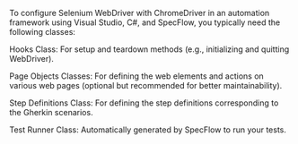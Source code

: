 ﻿To configure Selenium WebDriver with ChromeDriver in an automation framework using Visual Studio, C#, and SpecFlow, you typically need the following classes:

Hooks Class: For setup and teardown methods (e.g., initializing and quitting WebDriver).

Page Objects Classes: For defining the web elements and actions on various web pages (optional but recommended for better maintainability).

Step Definitions Class: For defining the step definitions corresponding to the Gherkin scenarios.

Test Runner Class: Automatically generated by SpecFlow to run your tests.
